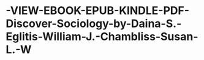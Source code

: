 # -VIEW-EBOOK-EPUB-KINDLE-PDF-Discover-Sociology-by-Daina-S.-Eglitis-William-J.-Chambliss-Susan-L.-W